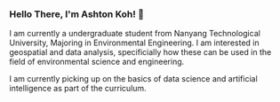 ### **Hello There, I'm Ashton Koh!** 👋


I am currently a undergraduate student from Nanyang Technological University, Majoring in Environmental Engineering. I am interested in geospatial and data analysis, specificially how these can be used in the field of environmental science and engineering. 

I am currently picking up on the basics of data science and artificial intelligence as part of the curriculum.

<!---
Apocrypheus/Apocrypheus is a ✨ special ✨ repository because its `README.md` (this file) appears on your GitHub profile.
You can click the Preview link to take a look at your changes.
--->
